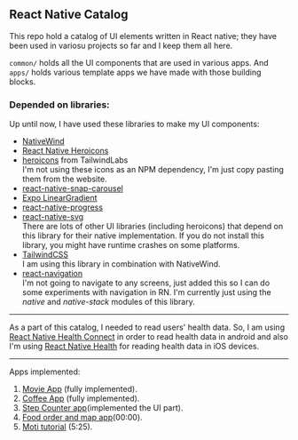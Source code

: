## React Native Catalog

This repo hold a catalog of UI elements written in React native; they have been used in variosu projects so far and I
keep them all here.

`common/` holds all the UI components that are used in various apps. And `apps/` holds various template apps we have
made with those building blocks.

### Depended on libraries:

Up until now, I have used these libraries to make my UI components:
<ul>
<li><a href="https://github.com/marklawlor/nativewind">NativeWind</a></li>
<li><a href="https://github.com/ecklf/react-native-heroicons">React Native Heroicons</a></li>
<li><a href="https://github.com/tailwindlabs/heroicons">heroicons</a> from TailwindLabs</li>
I'm not using these icons as an NPM dependency, I'm just copy pasting them from the website.
<li><a href="https://github.com/meliorence/react-native-snap-carousel">react-native-snap-carousel</a></li>
<li><a href="https://docs.expo.dev/versions/latest/sdk/linear-gradient/">Expo LinearGradient</a></li>
<li><a href="https://github.com/oblador/react-native-progress">react-native-progress</a></li>
<li><a href="https://github.com/software-mansion/react-native-svg">react-native-svg</a></li>
There are lots of other UI libraries (including heroicons) that depend on this library for their native implementation. If you do not install this library, you might have runtime crashes on some platforms.
<li><a href="https://github.com/tailwindlabs/tailwindcss">TailwindCSS</a></li>
I am using this library in combination with NativeWind.
<li><a href="https://reactnavigation.org/">react-navigation</a></li>
I'm not going to navigate to any screens, just added this so I can do some experiments with navigation in RN. I'm currently just using the <i>native</i> and <i>native-stack</i> modules of this library.
</ul>

<hr/>
As a part of this catalog, I needed to read users' health data. So, I am using <a href="https://github.com/matinzd/react-native-health-connect">React Native Health Connect</a> in order to read health data in android and also I'm using <a href="https://github.com/agencyenterprise/react-native-health">React Native Health</a> for reading health data in iOS devices.
<hr/>

Apps implemented:

1. <a href="https://youtu.be/Q1xQuCpYIFE">Movie App</a> (fully implemented).
2. <a href="https://youtu.be/mhyuMy4aI-M">Coffee App</a> (fully implemented).
3. [Step Counter app](https://www.youtube.com/live/VVoXcr18mdo?feature=share)(implemented the UI part).
4. [Food order and map app](https://youtu.be/v-zxqkz1T8E)(00:00).
5. [Moti tutorial](https://youtu.be/LwKUjau3Ifw) (5:25).